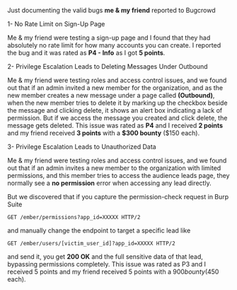 Just documenting the valid bugs **me & my friend** reported to Bugcrowd

1- No Rate Limit on Sign-Up Page

Me & my friend were testing a sign-up page and I found that they had absolutely no rate limit for how many accounts you can create. I reported the bug and it was rated as **P4 - Info** as I got **5 points**.

2- Privilege Escalation Leads to Deleting Messages Under Outbound

Me & my friend were testing roles and access control issues, and we found out that if an admin invited a new member for the organization, and as the new member creates a new message under a page called **(Outbound)**, when the new member tries to delete it by marking up the checkbox beside the message and clicking delete, it shows an alert box indicating a lack of permission. But if we access the message you created and click delete, the message gets deleted.
This issue was rated as **P4** and I received **2 points** and my friend received **3 points** with a **\$300 bounty** (\$150 each).

3- Privilege Escalation Leads to Unauthorized Data

Me & my friend were testing roles and access control issues, and we found out that if an admin invites a new member to the organization with limited permissions, and this member tries to access the audience leads page, they normally see a **no permission** error when accessing any lead directly.

But we discovered that if you capture the permission-check request in Burp Suite

`GET /ember/permissions?app_id=XXXXX HTTP/2`

and manually change the endpoint to target a specific lead like

`GET /ember/users/[victim_user_id]?app_id=XXXXX HTTP/2`

and send it, you get **200 OK** and the full sensitive data of that lead, bypassing permissions completely. This issue was rated as P3 and I received 5 points and my friend received 5 points with a $900 bounty ($450 each).
